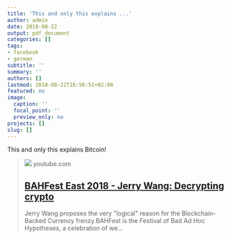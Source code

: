 ```yaml
---
title: 'This and only this explains ...'
author: admin
date: 2018-08-22
output: pdf_document
categories: []
tags:
- facebook
- german
subtitle: ''
summary: ''
authors: []
lastmod: 2018-08-22T16:56:51+02:00
featured: no
image:
  caption: ''
  focal_point: ''
  preview_only: no
projects: []
slug: []
---
```

This and only this explains Bitcoin!
> [![](https://i.ytimg.com/vi/uNOLQGk7QLk/maxresdefault.jpg)](https://www.youtube.com/watch?v=uNOLQGk7QLk)
> youtube.com
> ## [BAHFest East 2018 - Jerry Wang: Decrypting crypto](https://www.youtube.com/watch?v=uNOLQGk7QLk)
>
>Jerry Wang proposes the very "logical" reason for the Blockchain-Backed Currency frenzy.BAHFest is the Festival of Bad Ad Hoc Hypotheses, a celebration of we...

